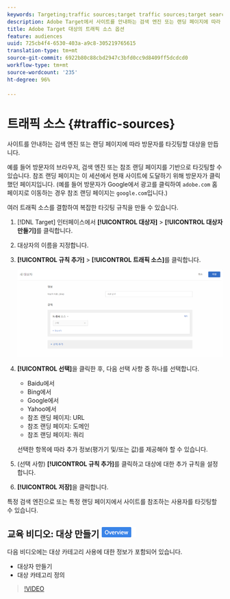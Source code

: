 ```yaml
---
keywords: Targeting;traffic sources;target traffic sources;target search engine;search engine;landing page;target landing page;referring landing page
description: Adobe Target에서 사이트를 안내하는 검색 엔진 또는 랜딩 페이지에 따라 방문자를 타깃팅할 대상을 만듭니다.
title: Adobe Target 대상의 트래픽 소스 옵션
feature: audiences
uuid: 725cb4f4-6530-403a-a9c8-305219765615
translation-type: tm+mt
source-git-commit: 6922b80c88cbd2947c3bfd0cc9d8409ff5dcdcd0
workflow-type: tm+mt
source-wordcount: '235'
ht-degree: 96%

---
```



# 트래픽 소스 {#traffic-sources}

사이트를 안내하는 검색 엔진 또는 랜딩 페이지에 따라 방문자를 타깃팅할 대상을 만듭니다.

예를 들어 방문자의 브라우저, 검색 엔진 또는 참조 랜딩 페이지를 기반으로 타깃팅할 수 있습니다. 참조 랜딩 페이지는 이 세션에서 현재 사이트에 도달하기 위해 방문자가 클릭했던 페이지입니다. (예를 들어 방문자가 Google에서 광고를 클릭하여 `adobe.com` 홈페이지로 이동하는 경우 참조 랜딩 페이지는 `google.com`입니다.)

여러 트래픽 소스를 결합하여 복잡한 타깃팅 규칙을 만들 수 있습니다.

1. [!DNL Target] 인터페이스에서 **[!UICONTROL 대상자]** > **[!UICONTROL 대상자 만들기]**&#x200B;를 클릭합니다.
1. 대상자의 이름을 지정합니다.
1. **[!UICONTROL 규칙 추가]** > **[!UICONTROL 트래픽 소스]**&#x200B;를 클릭합니다.

   ![](assets/target_traffic_source.png)

1. **[!UICONTROL 선택]**&#x200B;을 클릭한 후, 다음 선택 사항 중 하나를 선택합니다.

   * Baidu에서
   * Bing에서
   * Google에서
   * Yahoo에서
   * 참조 랜딩 페이지: URL
   * 참조 랜딩 페이지: 도메인
   * 참조 랜딩 페이지: 쿼리

   선택한 항목에 따라 추가 정보(평가기 및/또는 값)를 제공해야 할 수 있습니다.

1. (선택 사항) **[!UICONTROL 규칙 추가]**&#x200B;를 클릭하고 대상에 대한 추가 규칙을 설정합니다.
1. **[!UICONTROL 저장]**&#x200B;을 클릭합니다.

특정 검색 엔진으로 또는 특정 랜딩 페이지에서 사이트를 참조하는 사용자를 타깃팅할 수 있습니다.

## 교육 비디오: 대상 만들기 ![개요 배지](/help/assets/overview.png)

다음 비디오에는 대상 카테고리 사용에 대한 정보가 포함되어 있습니다.

* 대상자 만들기
* 대상 카테고리 정의

>[!VIDEO](https://video.tv.adobe.com/v/17392)

